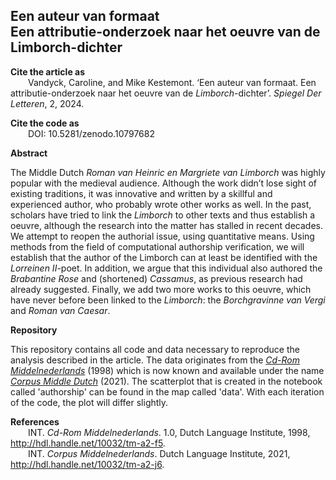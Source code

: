 ## Een auteur van formaat <br> Een attributie-onderzoek naar het oeuvre van de Limborch-dichter

**Cite the article as**
<br>&emsp;&emsp;Vandyck, Caroline, and Mike Kestemont. ‘Een auteur van formaat. Een attributie-onderzoek naar het oeuvre van de <i>Limborch</i>-dichter’. <i>Spiegel Der Letteren</i>, 2, 2024.

**Cite the code as**
<br>&emsp;&emsp;DOI: 10.5281/zenodo.10797682

**Abstract**

The Middle Dutch *Roman van Heinric en Margriete van Limborch* was highly popular with the medieval audience. Although the work didn’t lose sight of existing traditions, it was innovative and written by a skillful and experienced author, who probably wrote other works as well. In the past, scholars have tried to link the *Limborch* to other texts and thus establish a oeuvre, although the research into the matter has stalled in recent decades. We attempt to reopen the authorial issue, using quantitative means. Using methods from the field of computational authorship verification, we will establish that the author of the Limborch can at least be identified with the *Lorreinen II*-poet. In addition, we argue that this individual also authored the *Brabantine Rose* and (shortened) *Cassamus*, as previous research had already suggested. Finally, we add two more works to this oeuvre, which have never before been linked to the *Limborch*: the *Borchgravinne van Vergi* and *Roman van Caesar*.

**Repository**

This repository contains all code and data necessary to reproduce the analysis described in the article. The data originates from the [*Cd-Rom Middelnederlands*](http://hdl.handle.net/10032/tm-a2-f5) (1998) which is now known and available under the name [*Corpus Middle Dutch*](http://hdl.handle.net/10032/tm-a2-j6) (2021). The scatterplot that is created in the notebook called 'authorship' can be found in the map called 'data'. With each iteration of the code, the plot will differ slightly.

**References**
<br>&emsp;&emsp;INT. *Cd-Rom Middelnederlands*. 1.0, Dutch Language Institute, 1998, http://hdl.handle.net/10032/tm-a2-f5.
<br>&emsp;&emsp;INT. *Corpus Middelnederlands*. Dutch Language Institute, 2021, http://hdl.handle.net/10032/tm-a2-j6.
